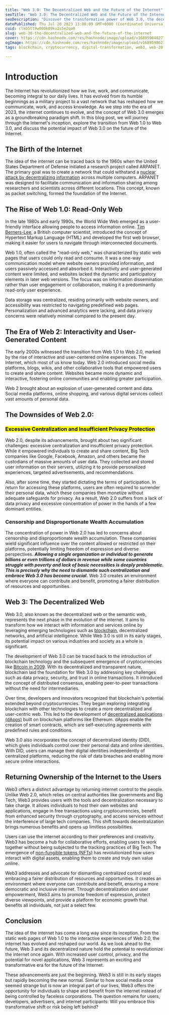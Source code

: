 ```yaml
---
title: "Web 3.0: The Decentralized Web and the Future of the Internet"
seoTitle: "Web 3.0: The Decentralized Web and the Future of the Internet"
seoDescription: "Discover the transformative power of Web 3.0, the decentralized web that revolutionizes the internet."
datePublished: Thu Jul 20 2023 13:00:09 GMT+0000 (Coordinated Universal Time)
cuid: clkb5tt9w000k09ku2s5e2qa0
slug: web-30-the-decentralized-web-and-the-future-of-the-internet
cover: https://cdn.hashnode.com/res/hashnode/image/upload/v1689598482777/bfad0b19-686d-4344-95bb-60cfd1bfada5.png
ogImage: https://cdn.hashnode.com/res/hashnode/image/upload/v1689598621047/44aaf148-d727-471c-ba50-a8b988694e28.png
tags: blockchain, cryptocurrency, digital-transformation, web3, web-20

---
```


# Introduction

The Internet has revolutionized how we live, work, and communicate, becoming integral to our daily lives. It has evolved from its humble beginnings as a military project to a vast network that has reshaped how we communicate, work, and access knowledge. As we step into the era of 2023, the internet continues to evolve, and the concept of Web 3.0 emerges as a groundbreaking paradigm shift. In this blog post, we will journey through the Internet's inception, explore the transition from Web 1.0 to Web 3.0, and discuss the potential impact of Web 3.0 on the future of the Internet.

## The Birth of the Internet

The idea of the internet can be traced back to the 1960s when the United States Department of Defense initiated a research project called ARPANET. The primary goal was to create a network that could withstand a [nuclear attack by decentralizing information](https://en.wikipedia.org/wiki/ARPANET#:~:text=The%20ARPANET%20was%20not%20started,severely%20criticized%20had%20we%20tried.) across multiple computers. ARPANET was designed to facilitate communication and information sharing among researchers and scientists across different locations. This concept, known as packet switching, formed the foundation of the Internet.

## The Rise of Web 1.0: Read-Only Web

In the late 1980s and early 1990s, the World Wide Web emerged as a user-friendly interface allowing people to access information online. [Tim Berners-Lee](https://webfoundation.org/about/vision/history-of-the-web/), a British computer scientist, introduced the concept of Hypertext Markup Language (HTML) and developed the first web browser, making it easier for users to navigate through interconnected documents.

Web 1.0, often called the "read-only web," was characterized by static web pages that users could only read and consume. It was a one-way communication model where website owners provided information, and users passively accessed and absorbed it. Interactivity and user-generated content were limited, and websites lacked the dynamic and participatory elements in later web versions. The focus was on information dissemination rather than user engagement or collaboration, making it a predominantly read-only user experience.

Data storage was centralized, residing primarily with website owners, and accessibility was restricted to navigating predefined web pages. Personalization and advanced analytics were lacking, and data privacy concerns were relatively minimal compared to the present day.

## The Era of Web 2: Interactivity and User-Generated Content

The early 2000s witnessed the transition from Web 1.0 to Web 2.0, marked by the rise of interactive and user-centered online experiences. The Internet, which most of us know today. Web 2.0 introduced social media platforms, blogs, wikis, and other collaborative tools that empowered users to create and share content. Websites became more dynamic and interactive, fostering online communities and enabling greater participation.

Web 2 brought about an explosion of user-generated content and data. Social media platforms, online shopping, and various digital services collect vast amounts of personal data.

## The Downsides of Web 2.0:

### <mark>Excessive Centralization and Insufficient Privacy Protection</mark>

Web 2.0, despite its advancements, brought about two significant challenges: excessive centralization and insufficient privacy protection. While it empowered individuals to create and share content, Big Tech companies like Google, Facebook, Amazon, and others became the custodians of massive amounts of user data. They collected and stored user information on their servers, utilizing it to provide personalized experiences, targeted advertisements, and recommendations.

Also, after some time, they started dictating the terms of participation. In return for accessing these platforms, users are often required to surrender their personal data, which these companies then monetize without adequate safeguards for privacy. As a result, Web 2.0 suffers from a lack of data privacy and excessive concentration of power in the hands of a few dominant entities.

### Censorship and Disproportionate Wealth Accumulation

The concentration of power in Web 2.0 has led to concerns about censorship and disproportionate wealth accumulation. These companies wield significant influence over the content allowed or restricted on their platforms, potentially limiting freedom of expression and diverse perspectives. ***Allowing a single organization or individual to generate billions or even trillions of dollars in revenue while some countries struggle with poverty and lack of basic necessities is deeply problematic. This is precisely why the need to dismantle such centralization and embrace Web 3.0 has become crucial*.** Web 3.0 creates an environment where everyone can contribute and benefit, promoting a fairer distribution of resources and opportunities.

## Web 3: The Decentralized Web

Web 3.0, also known as the decentralized web or the semantic web, represents the next phase in the evolution of the internet. It aims to transform how we interact with information and services online by leveraging emerging technologies such as [blockchain](https://en.wikipedia.org/wiki/Blockchain), decentralized networks, and artificial intelligence. While Web 3.0 is still in its early stages, its potential impact on various industries and society as a whole is significant.

The development of Web 3.0 can be traced back to the introduction of blockchain technology and the subsequent emergence of cryptocurrencies like [Bitcoin in 2009](https://en.wikipedia.org/wiki/Bitcoin#:~:text=On%203%20January%202009%2C%20the,of%20second%20bailout%20for%20banks%22.). With its decentralized and transparent nature, blockchain laid the foundation for Web 3.0 by addressing key challenges such as data privacy, security, and trust in online transactions. It introduced the concept of distributed consensus, enabling peer-to-peer transactions without the need for intermediaries.

Over time, developers and innovators recognized that blockchain's potential extended beyond cryptocurrencies. They began exploring integrating blockchain with other technologies to create a more decentralized and user-centric web. This led to the development of [decentralized applications (dApps)](https://en.wikipedia.org/wiki/Decentralized_application) built on blockchain platforms like Ethereum. dApps enable the creation of smart contracts, which are self-executing agreements with predefined rules and conditions.

Web 3.0 also incorporates the concept of decentralized identity (DID), which gives individuals control over their personal data and online identities. With DID, users can manage their digital identities independently of centralized platforms, reducing the risk of data breaches and enabling more secure online interactions.

## Returning Ownership of the Internet to the Users

Web3 offers a distinct advantage by returning internet control to the people. Unlike Web 2.0, which relies on central authorities like governments and Big Tech, Web3 provides users with the tools and decentralization necessary to take charge. It allows individuals to host their own websites and applications, engage in free transactions using cryptocurrencies, benefit from enhanced security through cryptography, and access services without the interference of large tech companies. This shift towards decentralization brings numerous benefits and opens up limitless possibilities.

Users can use the internet according to their preferences and creativity. Web3 has become a hub for collaborative efforts, enabling users to work together without being subjected to the tracking practices of Big Tech. The emergence of [non-fungible tokens (NFTs)](https://en.wikipedia.org/wiki/Non-fungible_token) has revolutionized how users interact with digital assets, enabling them to create and truly own value online.

Web3 addresses and advocate for dismantling centralized control and embracing a fairer distribution of resources and opportunities. It creates an environment where everyone can contribute and benefit, ensuring a more democratic and inclusive internet. Through decentralization and user empowerment, Web3 aims to promote freedom of expression, protect diverse viewpoints, and provide a platform for economic growth that benefits all individuals, not just a select few.

## Conclusion

The idea of the internet has come a long way since its inception. From the static web pages of Web 1.0 to the interactive experiences of Web 2.0, the internet has evolved and reshaped our world. As we look ahead to the future, Web 3 and its decentralized nature hold the potential to revolutionize the internet once again. With increased user control, privacy, and the potential for novel applications, Web 3 represents an exciting and transformative era for the future of the Internet.

These advancements are just the beginning. Web3 is still in its early stages but rapidly becoming the new normal. Similar to how social media once seemed strange but is now an integral part of our lives, Web3 offers the opportunity for individuals to shape and benefit from the internet instead of being controlled by faceless corporations. The question remains for users, developers, advertisers, and internet participants: Will you embrace this transformative shift or risk being left behind?
